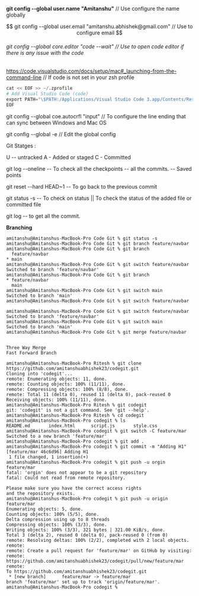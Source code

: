 **git config --global user.name "Amitanshu"** // Use configure the name globally

$$
git config --global user.email "amitanshu.abhishek@gmail.com" // Use to configure email
$$ 

###### git config --global core.editor "code --wait" // Use to open code editor if there is any issue with the code 

https://code.visualstudio.com/docs/setup/mac#_launching-from-the-command-line // If code is not set in your zsh profile 

```python
cat << EOF >> ~/.zprofile
# Add Visual Studio Code (code)
export PATH="\$PATH:/Applications/Visual Studio Code 3.app/Contents/Resources/app/bin"
EOF
```


git config --global coe.autocrfl "input" // To configure the line ending that can sync between Windows and Mac OS

git config --global -e   // Edit the global config 


Git Statges : 

U -- untracked 
A - Added or staged 
C - Committed 

git log --oneline -- To check all the checkpoints -- all the commits.  -- Saved points 


git reset --hard HEAD~1 -- To go back to the previous commit

git status -s -- To check on status || To check the status of the added file or committed file 

git log -- to get all the commit.  

**Branching** 

```
amitanshu@Amitanshus-MacBook-Pro Code Git % git status -s    
amitanshu@Amitanshus-MacBook-Pro Code Git % git branch feature/navbar
amitanshu@Amitanshus-MacBook-Pro Code Git % git branch
  feature/navbar
* main
amitanshu@Amitanshus-MacBook-Pro Code Git % git switch feature/navbar 
Switched to branch 'feature/navbar'
amitanshu@Amitanshus-MacBook-Pro Code Git % git branch
* feature/navbar
  main
amitanshu@Amitanshus-MacBook-Pro Code Git % git switch main            
Switched to branch 'main'
amitanshu@Amitanshus-MacBook-Pro Code Git % git switch feature/navbar 

amitanshu@Amitanshus-MacBook-Pro Code Git % git switch feature/navbar 
Switched to branch 'feature/navbar'
amitanshu@Amitanshus-MacBook-Pro Code Git % git switch main           
Switched to branch 'main'
amitanshu@Amitanshus-MacBook-Pro Code Git % git merge feature/navbar  


Three Way Merge 
Fast Forward Branch 

```


```
amitanshu@Amitanshus-MacBook-Pro Ritesh % git clone https://github.com/amitanshuabhishek23/codegit.git
Cloning into 'codegit'...
remote: Enumerating objects: 11, done.
remote: Counting objects: 100% (11/11), done.
remote: Compressing objects: 100% (8/8), done.
remote: Total 11 (delta 0), reused 11 (delta 0), pack-reused 0
Receiving objects: 100% (11/11), done.
amitanshu@Amitanshus-MacBook-Pro Ritesh % git codegit 
git: 'codegit' is not a git command. See 'git --help'.
amitanshu@Amitanshus-MacBook-Pro Ritesh % cd codegit 
amitanshu@Amitanshus-MacBook-Pro codegit % ls
README.md       index.html      script.js       style.css
amitanshu@Amitanshus-MacBook-Pro codegit % git switch -C feature/mar          
Switched to a new branch 'feature/mar'
amitanshu@Amitanshus-MacBook-Pro codegit % git add .
amitanshu@Amitanshus-MacBook-Pro codegit % git commit -m "Adding H1"
[feature/mar 46c6d96] Adding H1
 1 file changed, 1 insertion(+)
amitanshu@Amitanshus-MacBook-Pro codegit % git push -u orgin feature/mar
fatal: 'orgin' does not appear to be a git repository
fatal: Could not read from remote repository.

Please make sure you have the correct access rights
and the repository exists.
amitanshu@Amitanshus-MacBook-Pro codegit % git push -u origin feature/mar
Enumerating objects: 5, done.
Counting objects: 100% (5/5), done.
Delta compression using up to 8 threads
Compressing objects: 100% (3/3), done.
Writing objects: 100% (3/3), 321 bytes | 321.00 KiB/s, done.
Total 3 (delta 2), reused 0 (delta 0), pack-reused 0 (from 0)
remote: Resolving deltas: 100% (2/2), completed with 2 local objects.
remote: 
remote: Create a pull request for 'feature/mar' on GitHub by visiting:
remote:      https://github.com/amitanshuabhishek23/codegit/pull/new/feature/mar
remote: 
To https://github.com/amitanshuabhishek23/codegit.git
 * [new branch]      feature/mar -> feature/mar
branch 'feature/mar' set up to track 'origin/feature/mar'.
amitanshu@Amitanshus-MacBook-Pro codegit % 

````